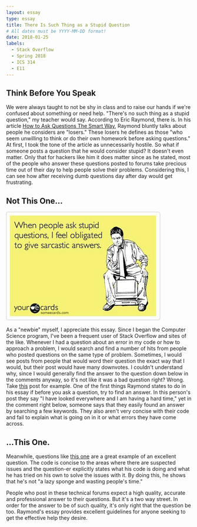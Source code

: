 ```yaml
---
layout: essay
type: essay
title: There Is Such Thing as a Stupid Question
# All dates must be YYYY-MM-DD format!
date: 2018-01-25
labels:
  - Stack Overflow
  - Spring 2018
  - ICS 314
  - E11
---
```


## Think Before You Speak

We were always taught to not be shy in class and to raise our hands if we're confused about something or need help. "There's no such thing as a stupid question," my teacher would say. According to Eric Raymond, there is. In his article <a href="http://www.catb.org/esr/faqs/smart-questions.html#code">How to Ask Questions The Smart Way</a>, Raymond bluntly talks about people he considers are "losers." These losers he defines as those "who seem unwilling to think or do their own homework before asking questions." At first, I took the tone of the article as unnecessarily hostile. So what if someone posts a question that he would consider stupid? It doesn't even matter. Only that for hackers like him it does matter since as he stated, most of the people who answer these questions posted to forums take precious time out of their day to help people solve their problems. Considering this, I can see how after receiving dumb questions day after day would get frustrating.

## Not This One...

<img class="ui medium right floated rounded image" src="../images/ask-stupid-questions.jpg">

As a "newbie" myself, I appreciate this essay. Since I began the Computer Science program, I've been a frequent user of Stack Overflow and sites of the like. Whenever I had a question about an error in my code or how to approach a problem, I would search and find a number of hits from people who posted questions on the same type of problem. Sometimes, I would see posts from people that would word their question the exact way that I would, but their post would have many downvotes. I couldn't understand why, since I would generally find the answer to the question down below in the comments anyway, so it's not like it was a bad question right? Wrong. Take <a href="https://stackoverflow.com/questions/29832688/how-to-alphabetize-a-list-on-c?noredirect=1&lq=1">this</a> post for example. One of the first things Raymond states to do in his essay if before you ask a question, try to find an answer. In this person's post they say "I have looked everywhere and I am having a hard time," yet in the comment right below, someone says that they easily found an answer by searching a few keywords. They also aren't very concise with their code and fail to explain what is going on in it or what errors they have come across.

## ...This One.

Meanwhile, questions like <a href="https://stackoverflow.com/questions/11227809/why-is-it-faster-to-process-a-sorted-array-than-an-unsorted-array">this one</a> are a great example of an excellent question. The code is concise to the areas where there are suspected issues and the question-er explicitly states what his code is doing and what he has tried on his own to solve the issues with it. By doing this, he shows that he's not "a lazy sponge and wasting people's time."

People who post in these technical forums expect a high quality, accurate and professional answer to their questions. But it's a two way street. In order for the answer to be of such quality, it's only right that the question be too. Raymond's essay provides excellent guidelines for anyone seeking to get the effective help they desire. 
